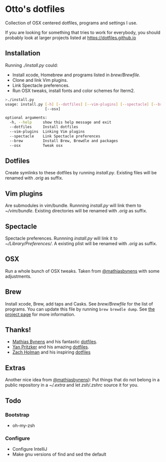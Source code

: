 # Otto's dotfiles

Collection of OSX centered dotfiles, programs and settings I use.

If you are looking for something that tries to work for everybody, you should probably look at larger projects listed at https://dotfiles.github.io

## Installation
Running _./install.py_ could:

* Install xcode, Homebrew and programs listed in _brew/Brewfile_.
* Clone and link Vim plugins.
* Link Spectacle preferences.
* Run OSX tweaks, install fonts and color schemes for Iterm2.

```bash
>./install.py
usage: install.py [-h] [--dotfiles] [--vim-plugins] [--spectacle] [--brew]
                  [--osx]

optional arguments:
  -h, --help     show this help message and exit
  --dotfiles     Install dotfiles
  --vim-plugins  Linking Vim plugins
  --spectacle    Link Spectacle preferences
  --brew         Install Brew, Brewdle and packages
  --osx          Tweak osx
```

## Dotfiles

Create symlinks to these dotfiles by running _install.py_. Existing files will be renamed with _.orig_ as suffix.

## Vim plugins

Are submodules in vim/bundle. Runnning _install.py_ will link them to _~/vim/bundle_. Existing directories will be renamed with _.orig_ as suffix.

## Spectacle

Spectacle preferences. Runnning _install.py_ will link it to _~/Library/Preferences/_. A existing plist will be renamed with _.orig_ as suffix.

## OSX

Run a whole bunch of OSX tweaks. Taken from [@mathiasbynens](https://github.com/mathiasbynens/dotfiles) with some adjustments.

## Brew

Install xcode, Brew, add taps and Casks. See _brew/Brewfile_ for the list of programs. You can update this file by running ```brew brewdle dump```. See [the project page](https://github.com/Homebrew/homebrew-brewdler) for more information.

## Thanks!

*  [Mathias Bynens](https://mathiasbynens.be/) and his fantastic [dotfiles](https://github.com/mathiasbynens/dotfiles).
*  [Yan Pritzker](http://yanpritzker.com/) and his amazing [dotfiles](https://github.com/skwp/dotfiles).
*  [Zach Holman](http://zachholman.com/) and his inspiring [dotfiles](https://github.com/holman/dotfiles)

## Extras

Another nice idea from [@mathiasbynens](https://github.com/mathiasbynens/dotfiles)):
Put things that do not belong in a public repository in a _~/.extra_ and let
_zsh/.zshrc_ source it for you.

## Todo

### Bootstrap
* oh-my-zsh

### Configure
* Configure IntelliJ
* Make gnu versions of find and sed the default
